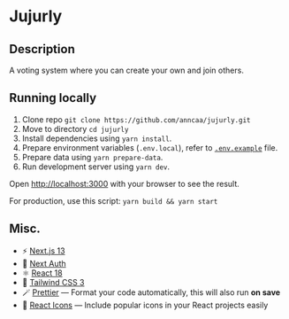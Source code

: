 # Jujurly

## Description

A voting system where you can create your own and join others.

## Running locally

1. Clone repo `git clone https://github.com/anncaa/jujurly.git`
2. Move to directory `cd jujurly`
3. Install dependencies using `yarn install`.
4. Prepare environment variables (`.env.local`), refer to [`.env.example`](./.env.example) file.
5. Prepare data using `yarn prepare-data`.
6. Run development server using `yarn dev`.

Open [http://localhost:3000](http://localhost:3000) with your browser to see the result.

For production, use this script: `yarn build && yarn start`

## Misc.

- ⚡️ [Next.js 13](https://nextjs.org/)
- 🔑 [Next Auth](https://next-auth.js.org/)
- ⚛️ [React 18](https://reactjs.org/)
- 🎐 [Tailwind CSS 3](https://tailwindcss.com/)
- 🪄 [Prettier](https://prettier.io/) — Format your code automatically, this will also run **on save**
- 💟 [React Icons](https://react-icons.github.io/react-icons/) — Include popular icons in your React projects easily
